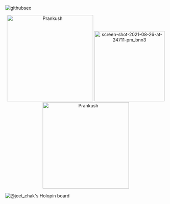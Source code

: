 ![githubsex](https://user-images.githubusercontent.com/87280247/197359408-19217ed4-ec53-463f-b4e2-be0dc4b3810f.png)

<p align="center">
  
<img src="https://github-readme-stats.vercel.app/api?username=SubhrajyotiChak&count_private=true&theme=radical" alt="Prankush" width="270" />

<img  alt="screen-shot-2021-08-26-at-24711-pm_bnn3" src="https://user-images.githubusercontent.com/87280247/197359499-18b87e8d-17d0-4a7c-874e-cc0c9c37e107.png" width="220">

<img src="https://streak-stats.demolab.com?user=SubhrajyotiChak&theme=onedark_duo&hide_border=true&date_format=M%20j%5B%2C%20Y%5D&stroke=DD6F6F93" alt="Prankush" width="270" />



![@jeet_chak's Holopin board](https://holopin.me/jeet_chak)


</p>
